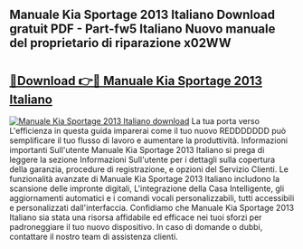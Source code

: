 ## Manuale Kia Sportage 2013 Italiano Download gratuit PDF - Part-fw5 Italiano Nuovo manuale del proprietario di riparazione x02WW

# <h2><a href="http://dfelxv.blite.top/?on=Manuale+Kia+Sportage+2013+Italiano">🔗Download 👉🔴 Manuale Kia Sportage 2013 Italiano</a></h2>

[![Manuale Kia Sportage 2013 Italiano download](https://i.imgur.com/lujVjoI.png)](http://dfelxv.blite.top/?on=Manuale+Kia+Sportage+2013+Italiano)
La tua porta verso L'efficienza in questa guida imparerai come il tuo nuovo REDDDDDDD può semplificare il tuo flusso di lavoro e aumentare la produttività. Informazioni importanti Sull'utente Manuale Kia Sportage 2013 Italiano si prega di leggere la sezione Informazioni Sull'utente per i dettagli sulla copertura della garanzia, procedure di registrazione, e opzioni del Servizio Clienti. Le funzionalità avanzate di Manuale Kia Sportage 2013 Italiano includono la scansione delle impronte digitali, L'integrazione della Casa Intelligente, gli aggiornamenti automatici e i comandi vocali personalizzabili, tutti accessibili e personalizzati dall'interfaccia. Confidiamo che Manuale Kia Sportage 2013 Italiano sia stata una risorsa affidabile ed efficace nei tuoi sforzi per padroneggiare il tuo nuovo dispositivo. In caso di domande o dubbi, contattare il nostro team di assistenza clienti.
